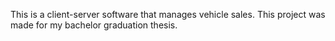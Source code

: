 This is a client-server software that manages vehicle sales. 
This project was made for my bachelor graduation thesis.
